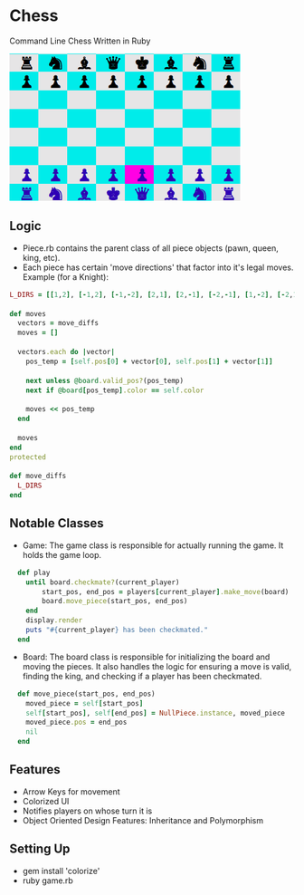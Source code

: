 # Chess
Command Line Chess Written in Ruby

![alt text](https://github.com/avvazana/Chess/raw/master/chess_board.png)

## Logic
* Piece.rb contains the parent class of all piece objects (pawn, queen, king, etc).
* Each piece has certain 'move directions' that factor into it's legal moves.
Example (for a Knight):
```ruby
L_DIRS = [[1,2], [-1,2], [-1,-2], [2,1], [2,-1], [-2,-1], [1,-2], [-2,1]]

def moves
  vectors = move_diffs
  moves = []

  vectors.each do |vector|
    pos_temp = [self.pos[0] + vector[0], self.pos[1] + vector[1]]

    next unless @board.valid_pos?(pos_temp)
    next if @board[pos_temp].color == self.color

    moves << pos_temp
  end

  moves
end
protected

def move_diffs
  L_DIRS
end
```


## Notable Classes

* Game: The game class is responsible for actually running the game. It holds the game loop.
```ruby
  def play
    until board.checkmate?(current_player)
        start_pos, end_pos = players[current_player].make_move(board)
        board.move_piece(start_pos, end_pos)
    end
    display.render
    puts "#{current_player} has been checkmated."
  end
```

* Board: The board class is responsible for initializing the board and moving the pieces. It also handles the logic for ensuring a move is valid, finding the king, and checking if a player has been checkmated.
```ruby
  def move_piece(start_pos, end_pos)
    moved_piece = self[start_pos]
    self[start_pos], self[end_pos] = NullPiece.instance, moved_piece
    moved_piece.pos = end_pos
    nil
  end
```

## Features
* Arrow Keys for movement
* Colorized UI
* Notifies players on whose turn it is
* Object Oriented Design Features: Inheritance and Polymorphism


## Setting Up
* gem install 'colorize'
* ruby game.rb
